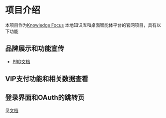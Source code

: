 # 项目介绍

本项目作为[Knowledge Focus](https://github.com/huozhong-in/knowledge-focus) 本地知识库和桌面智能体平台的官网项目，具有以下功能

## 品牌展示和功能宣传

- [PRD文档](docs/PRD.md)

## VIP支付功能和相关数据查看

## 登录界面和OAuth的跳转页

见[文档](/docs/README-AUTH-SERVER.md)
